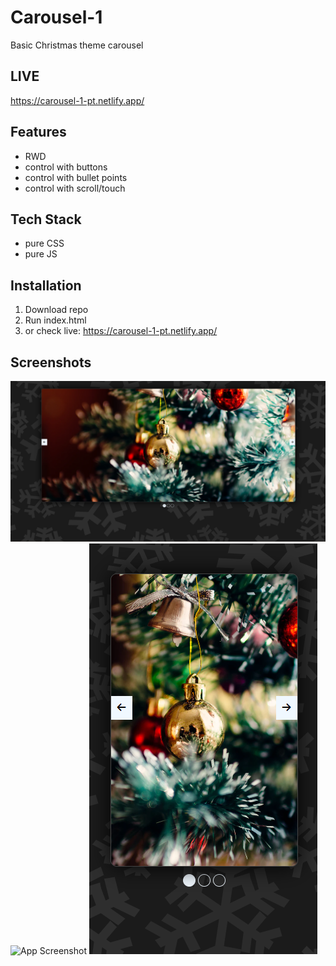 # Carousel-1
Basic Christmas theme carousel

## LIVE
https://carousel-1-pt.netlify.app/

## Features

- RWD
- control with buttons
- control with bullet points
- control with scroll/touch


## Tech Stack

- pure CSS
- pure JS



## Installation
1. Download repo
2. Run index.html
3. or check live: https://carousel-1-pt.netlify.app/

## Screenshots

![App Screenshot](carousel.png)
![App Screenshot](carousel.gif)
![App Screenshot](carousel-mobile.png)
